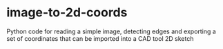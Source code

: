 # image-to-2d-coords
Python code for reading a simple image, detecting edges and exporting a set of coordinates that can be imported into a CAD tool 2D sketch
